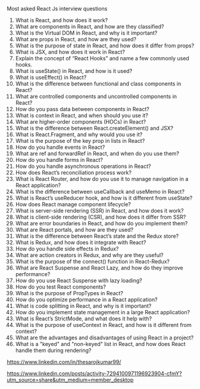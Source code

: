 Most asked React Js interview questions
1. What is React, and how does it work? 
2. What are components in React, and how are they classified? 
3. What is the Virtual DOM in React, and why is it important? 
4. What are props in React, and how are they used? 
5. What is the purpose of state in React, and how does it differ from props? 
6. What is JSX, and how does it work in React? 
7. Explain the concept of “React Hooks” and name a few commonly used hooks. 
8. What is useState() in React, and how is it used? 
9. What is useEffect() in React? 
10. What is the difference between functional and class components in React? 
11. What are controlled components and uncontrolled components in React? 
12. How do you pass data between components in React? 
13. What is context in React, and when should you use it? 
14. What are higher-order components (HOCs) in React? 
15. What is the difference between React.createElement() and JSX? 
16. What is React.Fragment, and why would you use it? 
17. What is the purpose of the key prop in lists in React? 
18. How do you handle events in React? 
19. What are ref and forwardRef in React, and when do you use them? 
20. How do you handle forms in React? 
21. How do you handle asynchronous operations in React? 
23. How does React’s reconciliation process work? 
24. What is React Router, and how do you use it to manage navigation in a React application? 
25. What is the difference between useCallback and useMemo in React? 
26. What is React’s useReducer hook, and how is it different from useState? 
27. How does React manage component lifecycle? 
28. What is server-side rendering (SSR) in React, and how does it work? 
29. What is client-side rendering (CSR), and how does it differ from SSR? 
30. What are error boundaries in React, and how do you implement them? 
31. What are React portals, and how are they used? 
32. What is the difference between React’s state and the Redux store? 
33. What is Redux, and how does it integrate with React? 
34. How do you handle side effects in Redux? 
35. What are action creators in Redux, and why are they useful? 
36. What is the purpose of the connect() function in React-Redux? 
37. What are React Suspense and React Lazy, and how do they improve performance? 
38. How do you use React Suspense with lazy loading? 
39. How do you test React components? 
40. What is the purpose of PropTypes in React? 
41. How do you optimize performance in a React application? 
42. What is code splitting in React, and why is it important? 
43. How do you implement state management in a large React application? 
44. What is React’s StrictMode, and what does it help with? 
45. What is the purpose of useContext in React, and how is it different from context? 
46. What are the advantages and disadvantages of using React in a project? 
47. What is a "keyed" and "non-keyed" list in React, and how does React handle them during rendering?


https://www.linkedin.com/in/thesarojkumar99/

https://www.linkedin.com/posts/activity-7294100971196923904-cfmY?utm_source=share&utm_medium=member_desktop
